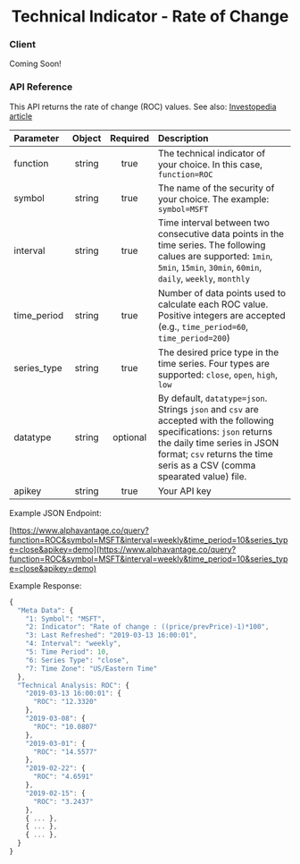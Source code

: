 <center>
  <h1>Technical Indicator - Rate of Change</h1>
</center>

<!-- tabs:start -->

### **Client**

Coming Soon!

### **API Reference**

This API returns the rate of change (ROC) values. See also: [Investopedia article](https://www.investopedia.com/terms/p/pricerateofchange.asp)

| Parameter       | Object  | Required  | Description |
| :---            | :---:   | :---:     | :---        |
| function        | string  | true      | The technical indicator of your choice. In this case, `function=ROC` |
| symbol          | string  | true      | The name of the security of your choice. The example: `symbol=MSFT` |
| interval        | string  | true      | Time interval between two consecutive data points in the time series. The following calues are supported: `1min`, `5min`, `15min`, `30min`, `60min`, `daily`, `weekly`, `monthly` |
| time\_period    | string  | true      | Number of data points used to calculate each ROC value. Positive integers are accepted (e.g., `time_period=60`, `time_period=200`) |
| series\_type    | string  | true      | The desired price type in the time series. Four types are supported: `close`, `open`, `high`, `low` |
| datatype        | string  | optional  | By default, `datatype=json`. Strings `json` and `csv` are accepted with the following specifications: `json` returns the daily time series in JSON format; `csv` returns the time seris as a CSV (comma spearated value) file. |
| apikey          | string  | true      | Your API key | 

Example JSON Endpoint:  


[https://www.alphavantage.co/query?function=ROC&symbol=MSFT&interval=weekly&time_period=10&series_type=close&apikey=demo](https://www.alphavantage.co/query?function=ROC&symbol=MSFT&interval=weekly&time_period=10&series_type=close&apikey=demo)

Example Response:  

```javascript
{
  "Meta Data": {
    "1: Symbol": "MSFT",
    "2: Indicator": "Rate of change : ((price/prevPrice)-1)*100",
    "3: Last Refreshed": "2019-03-13 16:00:01",
    "4: Interval": "weekly",
    "5: Time Period": 10,
    "6: Series Type": "close",
    "7: Time Zone": "US/Eastern Time"
  },
  "Technical Analysis: ROC": {
    "2019-03-13 16:00:01": {
      "ROC": "12.3320"
    },
    "2019-03-08": {
      "ROC": "10.0807"
    },
    "2019-03-01": {
      "ROC": "14.5577"
    },
    "2019-02-22": {
      "ROC": "4.6591"
    },
    "2019-02-15": {
      "ROC": "3.2437"
    },
    { ... },
    { ... },
    { ... },
  }
}
```

<!-- tabs:end -->
